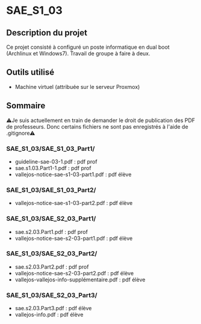 # SAE_S1_03

## Description du projet
Ce projet consisté à configuré un poste informatique en dual boot (Archlinux et Windows7).
Travail de groupe à faire à deux.

## Outils utilisé
- Machine virtuel (attribuée sur le serveur Proxmox)

## Sommaire

⚠Je suis actuellement en train de demander le droit de publication des PDF de professeurs. Donc certains fichiers ne sont pas enregistrés à l'aide de .gitignore⚠

### SAE_S1_03/SAE_S1_03_Part1/
- guideline-sae-03-1.pdf : pdf prof
- sae.s1.03.Part1-1.pdf : pdf prof
- vallejos-notice-sae-s1-03-part1.pdf : pdf élève

### SAE_S1_03/SAE_S1_03_Part2/
- vallejos-notice-sae-s1-03-part2.pdf : pdf élève

### SAE_S1_03/SAE_S2_03_Part1/
- sae.s2.03.Part1.pdf : pdf prof
- vallejos-notice-sae-s2-03-part1.pdf : pdf élève

### SAE_S1_03/SAE_S2_03_Part2/
- sae.s2.03.Part2.pdf : pdf prof
- vallejos-notice-sae-s2-03-part2.pdf : pdf élève
- vallejos-vallejos-info-supplémentaire.pdf : pdf élève

### SAE_S1_03/SAE_S2_03_Part3/
- sae.s2.03.Part3.pdf : pdf élève
- vallejos-info.pdf : pdf élève